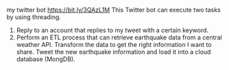 my twitter bot
https://bit.ly/3QAzL1M
This Twitter bot can execute two tasks by using threading.
1. Reply to an account that replies to my tweet with a certain keyword.
2. Perform an ETL process that can retrieve earthquake data from a central weather API. Transform the data to get the right information I want to share. Tweet the new earthquake information and load it into a cloud database (MongDB).
